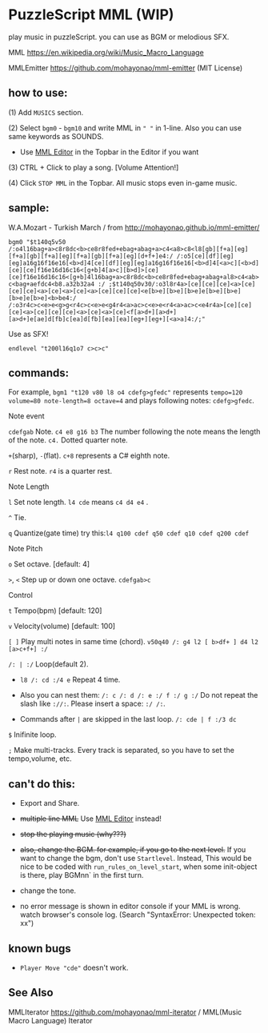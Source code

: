 # PuzzleScript MML (WIP)

play music in puzzleScript. you can use as BGM or melodious SFX.

MML https://en.wikipedia.org/wiki/Music_Macro_Language

MMLEmitter https://github.com/mohayonao/mml-emitter (MIT License)

## how to use:

(1) Add `MUSICS` section.

(2) Select `bgm0` - `bgm10` and write MML in `" "` in 1-line. Also you can use same keywords as SOUNDS.

* Use [MML Editor](https://competor.github.io/PuzzleScript-MML/src/mmleditor.html) in the Topbar in the Editor if you want

(3) CTRL + Click to play a song. [Volume Attention!]

(4) Click `STOP MML` in the Topbar. All music stops even in-game music.


## sample:
W.A.Mozart - Turkish March / from http://mohayonao.github.io/mml-emitter/

`bgm0 "$t140q5v50 /:o4l16bag+a>c8r8dc<b>ce8r8fed+ebag+abag+a>c4<a8>c8<l8[gb][f+a][eg][f+a][gb][f+a][eg][f+a][gb][f+a][eg][d+f+]e4:/ /:o5[ce][df][eg][eg]a16g16f16e16[<b>d]4[ce][df][eg][eg]a16g16f16e16[<b>d]4[<a>c][<b>d][ce][ce]f16e16d16c16<[g+b]4[a>c][b>d]>[ce][ce]f16e16d16c16<[g+b]4l16bag+a>c8r8dc<b>ce8r8fed+ebag+abag+al8>c4<ab>c<bag+aefdc4<b8.a32b32a4 :/ ;$t140q50v30/:o3l8r4a>[ce][ce][ce]<a>[ce][ce][ce]<a>[ce]<a>[ce]<a>[ce][ce][ce]<e[b>e][b>e][b>e]e[b>e][b>e][b>e]e[b>e]<b>be4:/ /:o3r4c>c<e>e<g>g<r4c>c<e>e<g4r4<a>ac>c<e>e<r4<a>ac>c<e4r4a>[ce][ce][ce]<a>[ce][ce][ce]<a>[ce]<a>[ce]<f[a>d+][a>d+][a>d+]e[ae]d[fb]c[ea]d[fb][ea][ea][eg+][eg+][<a>a]4:/;"`

Use as SFX!

`endlevel "t200l16q1o7 c>c>c"`

## commands:

For example, `bgm1 "t120 v80 l8 o4 cdefg>gfedc"` represents `tempo=120 volume=80 note-length=8 octave=4` and plays following notes: `cdefg>gfedc`.

Note event

`cdefgab` Note. `c4 e8 g16 b3` The number following the note means the length of the note. `c4.` Dotted quarter note.

`+`(sharp), `-`(flat). `c+8` represents a C# eighth note.

`r` Rest note. `r4` is a quarter rest.

Note Length

`l` Set note length. `l4 cde` means `c4 d4 e4` .

`^` Tie.

`q` Quantize(gate time) try this:`l4 q100 cdef q50 cdef q10 cdef q200 cdef`

Note Pitch

`o` Set octave. [default: 4]

`>`, `<` Step up or down one octave. `cdefgab>c`

Control

`t` Tempo(bpm) [default: 120]

`v` Velocity(volume) [default: 100]

`[ ]` Play multi notes in same time (chord). `v50q40 /: g4 l2 [ b>df+ ] d4 l2 [a>c+f+] :/`

`/: | :/` Loop(default 2). 

* `l8 /: cd :/4 e` Repeat 4 time. 

* Also you can nest them: `/: c /: d /: e :/ f :/ g :/` Do not repeat the slash like `://:`. Please insert a space: `:/ /:`. 
* Commands after `|` are skipped in the last loop. `/: cde | f :/3 dc`

`$` Inifinite loop.

`;` Make multi-tracks. Every track is separated, so you have to set the tempo,volume, etc.

## can't do this:
* Export and Share.

* ~~multiple line MML~~ Use [MML Editor](https://competor.github.io/PuzzleScript-MML/src/mmleditor.html) instead!

* ~~stop the playing music (why???)~~

* ~~also, change the BGM. for example, if you go to the next level.~~ If you want to change the bgm, don't use `Startlevel`. Instead, This would be nice to be coded with `run_rules_on_level_start`, when some init-object is there, play BGMnn` in the first turn.

* change the tone.

* no error message is shown in editor console if your MML is wrong. watch browser's console log. (Search "SyntaxError: Unexpected token: xx")

## known bugs

* `Player Move "cde"` doesn't work.

## See Also

MMLIterator https://github.com/mohayonao/mml-iterator / MML(Music Macro Language) Iterator